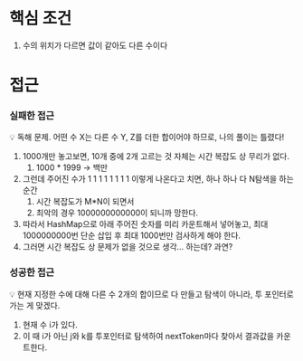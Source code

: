# 핵심 조건

1. 수의 위치가 다르면 값이 같아도 다른 수이다

# 접근

### 실패한 접근

<aside>
💡 독해 문제. 어떤 수 X는 다른 수 Y, Z를 더한 합이어야 하므로, 나의 풀이는 틀렸다!

</aside>

1. 1000개만 놓고보면, 10개 중에 2개 고르는 것 자체는 시간 복잡도 상 무리가 없다.
    1. 1000 * 1999 → 백만
2. 그런데 주어진 수가 1 1 1 1 1 1 1 1 이렇게 나온다고 치면, 하나 하나 다 N탐색을 하는 순간
    1. 시간 복잡도가 M*N이 되면서 
    2. 최악의 경우 1000000000000이 되니까 망한다.
3. 따라서 HashMap으로 아래 주어진 숫자를 미리 카운트해서 넣어놓고, 최대 1000000000번 단순 삽입 후 최대 1000번만 검사하게 해야 한다.
4. 그러면 시간 복잡도 상 문제가 없을 것으로 생각… 하는데? 과연?

### 성공한 접근

<aside>
💡 현재 지정한 수에 대해 다른 수 2개의 합이므로 다 만들고 탐색이 아니라, 투 포인터로 가는 게 맞겠다.

</aside>

1. 현재 수 i가 있다.
2. 이 때 i가 아닌 j와 k를 투포인터로 탐색하여 nextToken마다 찾아서 결과값을 카운트한다.